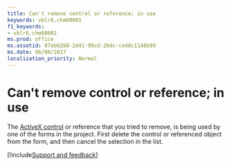 ```yaml
---
title: Can't remove control or reference; in use
keywords: vblr6.chm60001
f1_keywords:
- vblr6.chm60001
ms.prod: office
ms.assetid: 87eb6268-2d41-99cd-20dc-ce48c1148b99
ms.date: 06/08/2017
localization_priority: Normal
---
```



# Can't remove control or reference; in use

The [ActiveX control](../../Glossary/vbe-glossary.md#activex-control) or reference that you tried to remove, is being used by one of the forms in the project. First delete the control or referenced object from the form, and then cancel the selection in the list.

[!include[Support and feedback](~/includes/feedback-boilerplate.md)]
